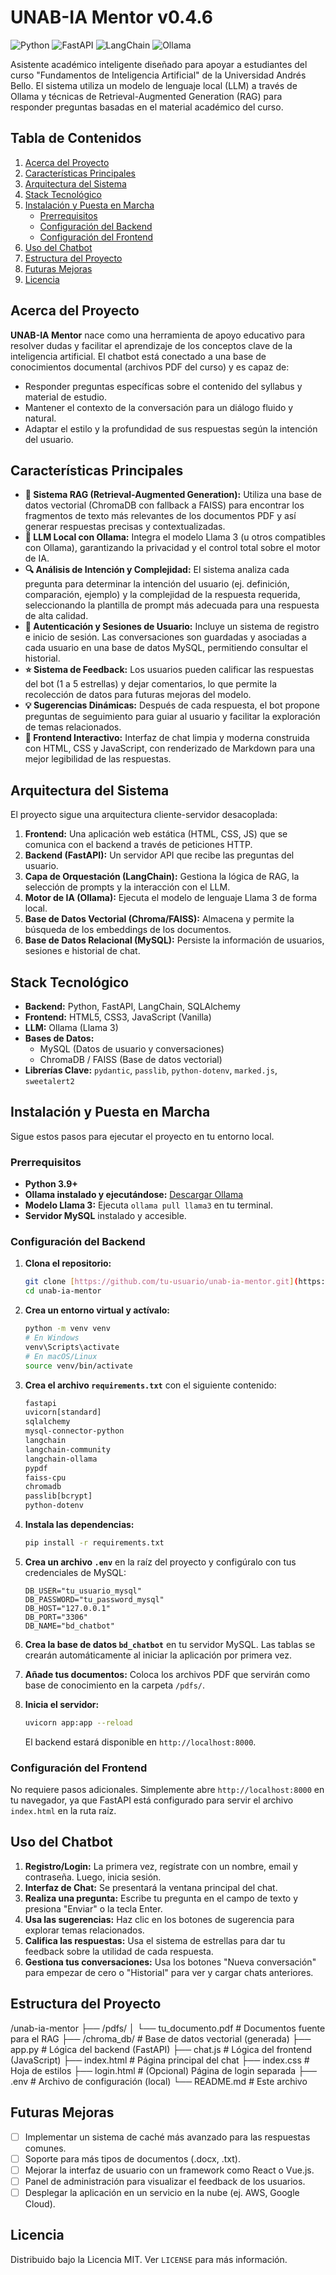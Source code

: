 # UNAB-IA Mentor v0.4.6

![Python](https://img.shields.io/badge/Python-3.9%2B-blue.svg) ![FastAPI](https://img.shields.io/badge/FastAPI-0.109-green.svg) ![LangChain](https://img.shields.io/badge/LangChain-Integrado-purple.svg) ![Ollama](https://img.shields.io/badge/Ollama-Llama%203-orange.svg)

Asistente académico inteligente diseñado para apoyar a estudiantes del curso "Fundamentos de Inteligencia Artificial" de la Universidad Andrés Bello. El sistema utiliza un modelo de lenguaje local (LLM) a través de Ollama y técnicas de Retrieval-Augmented Generation (RAG) para responder preguntas basadas en el material académico del curso.

## Tabla de Contenidos
1.  [Acerca del Proyecto](#acerca-del-proyecto)
2.  [Características Principales](#características-principales)
3.  [Arquitectura del Sistema](#arquitectura-del-sistema)
4.  [Stack Tecnológico](#stack-tecnológico)
5.  [Instalación y Puesta en Marcha](#instalación-y-puesta-en-marcha)
    * [Prerrequisitos](#prerrequisitos)
    * [Configuración del Backend](#configuración-del-backend)
    * [Configuración del Frontend](#configuración-del-frontend)
6.  [Uso del Chatbot](#uso-del-chatbot)
7.  [Estructura del Proyecto](#estructura-del-proyecto)
8.  [Futuras Mejoras](#futuras-mejoras)
9.  [Licencia](#licencia)

## Acerca del Proyecto

**UNAB-IA Mentor** nace como una herramienta de apoyo educativo para resolver dudas y facilitar el aprendizaje de los conceptos clave de la inteligencia artificial. El chatbot está conectado a una base de conocimientos documental (archivos PDF del curso) y es capaz de:
* Responder preguntas específicas sobre el contenido del syllabus y material de estudio.
* Mantener el contexto de la conversación para un diálogo fluido y natural.
* Adaptar el estilo y la profundidad de sus respuestas según la intención del usuario.

## Características Principales

* **🧠 Sistema RAG (Retrieval-Augmented Generation):** Utiliza una base de datos vectorial (ChromaDB con fallback a FAISS) para encontrar los fragmentos de texto más relevantes de los documentos PDF y así generar respuestas precisas y contextualizadas.
* **🤖 LLM Local con Ollama:** Integra el modelo Llama 3 (u otros compatibles con Ollama), garantizando la privacidad y el control total sobre el motor de IA.
* **🔍 Análisis de Intención y Complejidad:** El sistema analiza cada pregunta para determinar la intención del usuario (ej. definición, comparación, ejemplo) y la complejidad de la respuesta requerida, seleccionando la plantilla de prompt más adecuada para una respuesta de alta calidad.
* **🔐 Autenticación y Sesiones de Usuario:** Incluye un sistema de registro e inicio de sesión. Las conversaciones son guardadas y asociadas a cada usuario en una base de datos MySQL, permitiendo consultar el historial.
* **⭐️ Sistema de Feedback:** Los usuarios pueden calificar las respuestas del bot (1 a 5 estrellas) y dejar comentarios, lo que permite la recolección de datos para futuras mejoras del modelo.
* **💡 Sugerencias Dinámicas:** Después de cada respuesta, el bot propone preguntas de seguimiento para guiar al usuario y facilitar la exploración de temas relacionados.
* **🎨 Frontend Interactivo:** Interfaz de chat limpia y moderna construida con HTML, CSS y JavaScript, con renderizado de Markdown para una mejor legibilidad de las respuestas.

## Arquitectura del Sistema

El proyecto sigue una arquitectura cliente-servidor desacoplada:

1.  **Frontend:** Una aplicación web estática (HTML, CSS, JS) que se comunica con el backend a través de peticiones HTTP.
2.  **Backend (FastAPI):** Un servidor API que recibe las preguntas del usuario.
3.  **Capa de Orquestación (LangChain):** Gestiona la lógica de RAG, la selección de prompts y la interacción con el LLM.
4.  **Motor de IA (Ollama):** Ejecuta el modelo de lenguaje Llama 3 de forma local.
5.  **Base de Datos Vectorial (Chroma/FAISS):** Almacena y permite la búsqueda de los embeddings de los documentos.
6.  **Base de Datos Relacional (MySQL):** Persiste la información de usuarios, sesiones e historial de chat.

## Stack Tecnológico

* **Backend:** Python, FastAPI, LangChain, SQLAlchemy
* **Frontend:** HTML5, CSS3, JavaScript (Vanilla)
* **LLM:** Ollama (Llama 3)
* **Bases de Datos:**
    * MySQL (Datos de usuario y conversaciones)
    * ChromaDB / FAISS (Base de datos vectorial)
* **Librerías Clave:** `pydantic`, `passlib`, `python-dotenv`, `marked.js`, `sweetalert2`

## Instalación y Puesta en Marcha

Sigue estos pasos para ejecutar el proyecto en tu entorno local.

### Prerrequisitos

* **Python 3.9+**
* **Ollama instalado y ejecutándose:** [Descargar Ollama](https://ollama.com/)
* **Modelo Llama 3:** Ejecuta `ollama pull llama3` en tu terminal.
* **Servidor MySQL** instalado y accesible.

### Configuración del Backend

1.  **Clona el repositorio:**
    ```bash
    git clone [https://github.com/tu-usuario/unab-ia-mentor.git](https://github.com/tu-usuario/unab-ia-mentor.git)
    cd unab-ia-mentor
    ```

2.  **Crea un entorno virtual y actívalo:**
    ```bash
    python -m venv venv
    # En Windows
    venv\Scripts\activate
    # En macOS/Linux
    source venv/bin/activate
    ```

3.  **Crea el archivo `requirements.txt`** con el siguiente contenido:
    ```txt
    fastapi
    uvicorn[standard]
    sqlalchemy
    mysql-connector-python
    langchain
    langchain-community
    langchain-ollama
    pypdf
    faiss-cpu
    chromadb
    passlib[bcrypt]
    python-dotenv
    ```

4.  **Instala las dependencias:**
    ```bash
    pip install -r requirements.txt
    ```

5.  **Crea un archivo `.env`** en la raíz del proyecto y configúralo con tus credenciales de MySQL:
    ```env
    DB_USER="tu_usuario_mysql"
    DB_PASSWORD="tu_password_mysql"
    DB_HOST="127.0.0.1"
    DB_PORT="3306"
    DB_NAME="bd_chatbot"
    ```

6.  **Crea la base de datos `bd_chatbot`** en tu servidor MySQL. Las tablas se crearán automáticamente al iniciar la aplicación por primera vez.

7.  **Añade tus documentos:** Coloca los archivos PDF que servirán como base de conocimiento en la carpeta `/pdfs/`.

8.  **Inicia el servidor:**
    ```bash
    uvicorn app:app --reload
    ```
    El backend estará disponible en `http://localhost:8000`.

### Configuración del Frontend

No requiere pasos adicionales. Simplemente abre `http://localhost:8000` en tu navegador, ya que FastAPI está configurado para servir el archivo `index.html` en la ruta raíz.

## Uso del Chatbot

1.  **Registro/Login:** La primera vez, regístrate con un nombre, email y contraseña. Luego, inicia sesión.
2.  **Interfaz de Chat:** Se presentará la ventana principal del chat.
3.  **Realiza una pregunta:** Escribe tu pregunta en el campo de texto y presiona "Enviar" o la tecla Enter.
4.  **Usa las sugerencias:** Haz clic en los botones de sugerencia para explorar temas relacionados.
5.  **Califica las respuestas:** Usa el sistema de estrellas para dar tu feedback sobre la utilidad de cada respuesta.
6.  **Gestiona tus conversaciones:** Usa los botones "Nueva conversación" para empezar de cero o "Historial" para ver y cargar chats anteriores.

## Estructura del Proyecto
/unab-ia-mentor
├── /pdfs/
│   └── tu_documento.pdf       # Documentos fuente para el RAG
├── /chroma_db/                # Base de datos vectorial (generada)
├── app.py                     # Lógica del backend (FastAPI)
├── chat.js                    # Lógica del frontend (JavaScript)
├── index.html                 # Página principal del chat
├── index.css                  # Hoja de estilos
├── login.html                 # (Opcional) Página de login separada
├── .env                       # Archivo de configuración (local)
└── README.md                  # Este archivo


## Futuras Mejoras

- [ ] Implementar un sistema de caché más avanzado para las respuestas comunes.
- [ ] Soporte para más tipos de documentos (.docx, .txt).
- [ ] Mejorar la interfaz de usuario con un framework como React o Vue.js.
- [ ] Panel de administración para visualizar el feedback de los usuarios.
- [ ] Desplegar la aplicación en un servicio en la nube (ej. AWS, Google Cloud).

## Licencia

Distribuido bajo la Licencia MIT. Ver `LICENSE` para más información.
